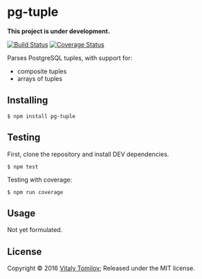 pg-tuple
========

**This project is under development.**

[![Build Status](https://travis-ci.org/vitaly-t/pg-tuple.svg?branch=master)](https://travis-ci.org/vitaly-t/pg-tuple)
[![Coverage Status](https://coveralls.io/repos/github/vitaly-t/pg-tuple/badge.svg?branch=master)](https://coveralls.io/github/vitaly-t/pg-tuple?branch=master)

Parses PostgreSQL tuples, with support for:

* composite tuples
* arrays of tuples

## Installing

```
$ npm install pg-tuple
```

## Testing

First, clone the repository and install DEV dependencies.

```
$ npm test
```

Testing with coverage:
```
$ npm run coverage
```

## Usage

Not yet formulated.

## License

Copyright © 2016 [Vitaly Tomilov](https://github.com/vitaly-t);
Released under the MIT license.

